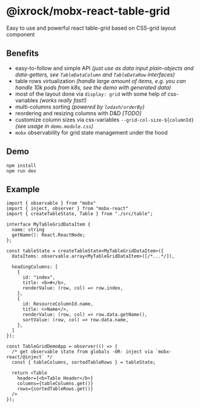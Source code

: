 @ixrock/mobx-react-table-grid
==

Easy to use and powerful react table-grid based on CSS-grid layout component

## Benefits

- easy-to-follow and simple API _(just use as data input plain-objects and data-getters, see `TableDataColumn` and `TableDataRow` interfaces)_
- table rows virtualization _(handle large amount of items, e.g. you can handle 10k pods from k8s, see the demo with generated data)_
- most of the layout done via `display: grid` with some help of css-variables _(works really fast!)_ 
- multi-columns sorting _(powered by `lodash/orderBy`)_ 
- reordering and resizing columns with D&D _[TODO]_ 
- customize column sizes via css-variables `--grid-col-size-${columnId}` _(see usage in `demo.module.css`)_
- `mobx` observability for grid state management under the hood

## Demo

```
npm install
npm run dev
```

## Example

```tsx
import { observable } from "mobx"
import { inject, observer } from "mobx-react"
import { createTableState, Table } from "./src/table";

interface MyTableGridDataItem {
  name: string
  getName(): React.ReactNode;
};

const tableState = createTableState<MyTableGridDataItem>({
  dataItems: observable.array<MyTableGridDataItem>([/*...*/]),
  
  headingColumns: [
    {
      id: "index",
      title: <b>#</b>,
      renderValue: (row, col) => row.index,
    },
    {
      id: ResourceColumnId.name,
      title: <>Name</>,
      renderValue: (row, col) => row.data.getName(),
      sortValue: (row, col) => row.data.name,
    },
  ]
});

const TableGridDemoApp = observer(() => {
  /* get observable state from globals -OR- inject via `mobx-react/@inject` */
  const { tableColumns, sortedTableRows } = tableState;

  return <Table
    header={<b>Table Header</b>}
    columns={tableColumns.get()}
    rows={sortedTableRows.get()}
  />
});
```

